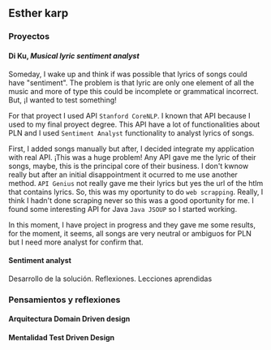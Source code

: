 ## Esther karp

### Proyectos
#### Di Ku, ***Musical lyric sentiment analyst***
Someday, I wake up and think if was possible that lyrics of songs could have "sentiment". The problem is that lyric are only one element of all the music and more of type this could be incomplete or grammatical incorrect. But, ¡I wanted to test something!

For that proyect I used API ``Stanford CoreNLP``. I known that API because I used to my final proyect degree. This API have a lot of functionalities about PLN and I used ``Sentiment Analyst`` functionality to analyst lyrics of songs.

First, I added songs manually but after, I decided integrate my application with real API. ¡This was a huge problem! Any API gave me the lyric of their songs, maybe, this is the principal core of their business. I don't kwnow really but after an initial disappointment it ocurred to me use another method. ``API Genius`` not really gave me their lyrics but yes the url of the htlm that contains lyrics. So, this was my oportunity to do ``web scrapping``. Really, I think I hadn't done scraping never so this was a good oportunity for me. I found some interesting API for Java ``Java JSOUP`` so I started working. 

In this moment, I have project in progress and they gave me some results, for the moment, it seems, all songs are very neutral or ambiguos for PLN but I need more analyst for confirm that.  

#### Sentiment analyst 
Desarrollo de la solución.
Reflexiones.
Lecciones aprendidas

### Pensamientos y reflexiones
#### Arquitectura Domain Driven design 
#### Mentalidad Test Driven Design
